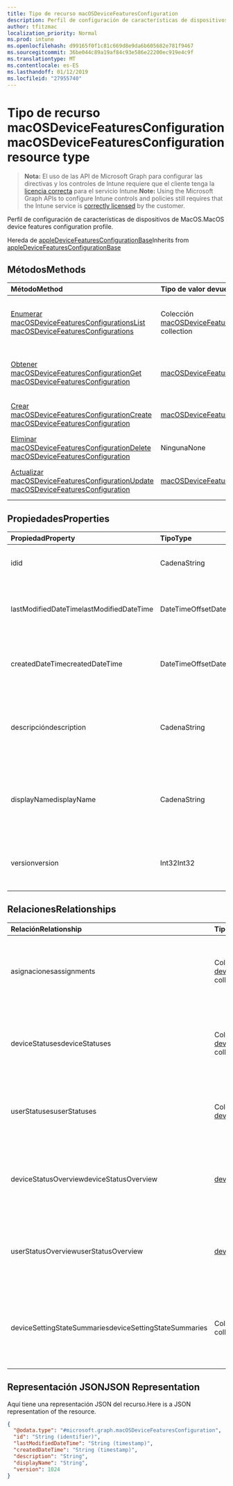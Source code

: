 ```yaml
---
title: Tipo de recurso macOSDeviceFeaturesConfiguration
description: Perfil de configuración de características de dispositivos de MacOS.
author: tfitzmac
localization_priority: Normal
ms.prod: intune
ms.openlocfilehash: d99165f0f1c81c669d8e9da6b605682e781f9467
ms.sourcegitcommit: 36be044c89a19af84c93e586e22200ec919e4c9f
ms.translationtype: MT
ms.contentlocale: es-ES
ms.lasthandoff: 01/12/2019
ms.locfileid: "27955740"
---
```

# <a name="macosdevicefeaturesconfiguration-resource-type"></a><span data-ttu-id="6ad43-103">Tipo de recurso macOSDeviceFeaturesConfiguration</span><span class="sxs-lookup"><span data-stu-id="6ad43-103">macOSDeviceFeaturesConfiguration resource type</span></span>

> <span data-ttu-id="6ad43-104">**Nota:** El uso de las API de Microsoft Graph para configurar las directivas y los controles de Intune requiere que el cliente tenga la [licencia correcta](https://go.microsoft.com/fwlink/?linkid=839381) para el servicio Intune.</span><span class="sxs-lookup"><span data-stu-id="6ad43-104">**Note:** Using the Microsoft Graph APIs to configure Intune controls and policies still requires that the Intune service is [correctly licensed](https://go.microsoft.com/fwlink/?linkid=839381) by the customer.</span></span>

<span data-ttu-id="6ad43-105">Perfil de configuración de características de dispositivos de MacOS.</span><span class="sxs-lookup"><span data-stu-id="6ad43-105">MacOS device features configuration profile.</span></span>

<span data-ttu-id="6ad43-106">Hereda de [appleDeviceFeaturesConfigurationBase](../resources/intune-deviceconfig-appledevicefeaturesconfigurationbase.md)</span><span class="sxs-lookup"><span data-stu-id="6ad43-106">Inherits from [appleDeviceFeaturesConfigurationBase](../resources/intune-deviceconfig-appledevicefeaturesconfigurationbase.md)</span></span>

## <a name="methods"></a><span data-ttu-id="6ad43-107">Métodos</span><span class="sxs-lookup"><span data-stu-id="6ad43-107">Methods</span></span>
|<span data-ttu-id="6ad43-108">Método</span><span class="sxs-lookup"><span data-stu-id="6ad43-108">Method</span></span>|<span data-ttu-id="6ad43-109">Tipo de valor devuelto</span><span class="sxs-lookup"><span data-stu-id="6ad43-109">Return Type</span></span>|<span data-ttu-id="6ad43-110">Descripción</span><span class="sxs-lookup"><span data-stu-id="6ad43-110">Description</span></span>|
|:---|:---|:---|
|[<span data-ttu-id="6ad43-111">Enumerar macOSDeviceFeaturesConfigurations</span><span class="sxs-lookup"><span data-stu-id="6ad43-111">List macOSDeviceFeaturesConfigurations</span></span>](../api/intune-deviceconfig-macosdevicefeaturesconfiguration-list.md)|<span data-ttu-id="6ad43-112">Colección [macOSDeviceFeaturesConfiguration](../resources/intune-deviceconfig-macosdevicefeaturesconfiguration.md)</span><span class="sxs-lookup"><span data-stu-id="6ad43-112">[macOSDeviceFeaturesConfiguration](../resources/intune-deviceconfig-macosdevicefeaturesconfiguration.md) collection</span></span>|<span data-ttu-id="6ad43-113">Enumere las propiedades y las relaciones de los objetos [macOSDeviceFeaturesConfiguration](../resources/intune-deviceconfig-macosdevicefeaturesconfiguration.md).</span><span class="sxs-lookup"><span data-stu-id="6ad43-113">List properties and relationships of the [macOSDeviceFeaturesConfiguration](../resources/intune-deviceconfig-macosdevicefeaturesconfiguration.md) objects.</span></span>|
|[<span data-ttu-id="6ad43-114">Obtener macOSDeviceFeaturesConfiguration</span><span class="sxs-lookup"><span data-stu-id="6ad43-114">Get macOSDeviceFeaturesConfiguration</span></span>](../api/intune-deviceconfig-macosdevicefeaturesconfiguration-get.md)|[<span data-ttu-id="6ad43-115">macOSDeviceFeaturesConfiguration</span><span class="sxs-lookup"><span data-stu-id="6ad43-115">macOSDeviceFeaturesConfiguration</span></span>](../resources/intune-deviceconfig-macosdevicefeaturesconfiguration.md)|<span data-ttu-id="6ad43-116">Lea las propiedades y las relaciones del objeto [macOSDeviceFeaturesConfiguration](../resources/intune-deviceconfig-macosdevicefeaturesconfiguration.md).</span><span class="sxs-lookup"><span data-stu-id="6ad43-116">Read properties and relationships of the [macOSDeviceFeaturesConfiguration](../resources/intune-deviceconfig-macosdevicefeaturesconfiguration.md) object.</span></span>|
|[<span data-ttu-id="6ad43-117">Crear macOSDeviceFeaturesConfiguration</span><span class="sxs-lookup"><span data-stu-id="6ad43-117">Create macOSDeviceFeaturesConfiguration</span></span>](../api/intune-deviceconfig-macosdevicefeaturesconfiguration-create.md)|[<span data-ttu-id="6ad43-118">macOSDeviceFeaturesConfiguration</span><span class="sxs-lookup"><span data-stu-id="6ad43-118">macOSDeviceFeaturesConfiguration</span></span>](../resources/intune-deviceconfig-macosdevicefeaturesconfiguration.md)|<span data-ttu-id="6ad43-119">Cree un objeto [macOSDeviceFeaturesConfiguration](../resources/intune-deviceconfig-macosdevicefeaturesconfiguration.md).</span><span class="sxs-lookup"><span data-stu-id="6ad43-119">Create a new [macOSDeviceFeaturesConfiguration](../resources/intune-deviceconfig-macosdevicefeaturesconfiguration.md) object.</span></span>|
|[<span data-ttu-id="6ad43-120">Eliminar macOSDeviceFeaturesConfiguration</span><span class="sxs-lookup"><span data-stu-id="6ad43-120">Delete macOSDeviceFeaturesConfiguration</span></span>](../api/intune-deviceconfig-macosdevicefeaturesconfiguration-delete.md)|<span data-ttu-id="6ad43-121">Ninguna</span><span class="sxs-lookup"><span data-stu-id="6ad43-121">None</span></span>|<span data-ttu-id="6ad43-122">Elimina un [macOSDeviceFeaturesConfiguration](../resources/intune-deviceconfig-macosdevicefeaturesconfiguration.md).</span><span class="sxs-lookup"><span data-stu-id="6ad43-122">Deletes a [macOSDeviceFeaturesConfiguration](../resources/intune-deviceconfig-macosdevicefeaturesconfiguration.md).</span></span>|
|[<span data-ttu-id="6ad43-123">Actualizar macOSDeviceFeaturesConfiguration</span><span class="sxs-lookup"><span data-stu-id="6ad43-123">Update macOSDeviceFeaturesConfiguration</span></span>](../api/intune-deviceconfig-macosdevicefeaturesconfiguration-update.md)|[<span data-ttu-id="6ad43-124">macOSDeviceFeaturesConfiguration</span><span class="sxs-lookup"><span data-stu-id="6ad43-124">macOSDeviceFeaturesConfiguration</span></span>](../resources/intune-deviceconfig-macosdevicefeaturesconfiguration.md)|<span data-ttu-id="6ad43-125">Actualice las propiedades de un objeto [macOSDeviceFeaturesConfiguration](../resources/intune-deviceconfig-macosdevicefeaturesconfiguration.md).</span><span class="sxs-lookup"><span data-stu-id="6ad43-125">Update the properties of a [macOSDeviceFeaturesConfiguration](../resources/intune-deviceconfig-macosdevicefeaturesconfiguration.md) object.</span></span>|

## <a name="properties"></a><span data-ttu-id="6ad43-126">Propiedades</span><span class="sxs-lookup"><span data-stu-id="6ad43-126">Properties</span></span>
|<span data-ttu-id="6ad43-127">Propiedad</span><span class="sxs-lookup"><span data-stu-id="6ad43-127">Property</span></span>|<span data-ttu-id="6ad43-128">Tipo</span><span class="sxs-lookup"><span data-stu-id="6ad43-128">Type</span></span>|<span data-ttu-id="6ad43-129">Descripción</span><span class="sxs-lookup"><span data-stu-id="6ad43-129">Description</span></span>|
|:---|:---|:---|
|<span data-ttu-id="6ad43-130">id</span><span class="sxs-lookup"><span data-stu-id="6ad43-130">id</span></span>|<span data-ttu-id="6ad43-131">Cadena</span><span class="sxs-lookup"><span data-stu-id="6ad43-131">String</span></span>|<span data-ttu-id="6ad43-132">Clave de la entidad.</span><span class="sxs-lookup"><span data-stu-id="6ad43-132">Key of the entity.</span></span> <span data-ttu-id="6ad43-133">Heredado de [deviceConfiguration](../resources/intune-deviceconfig-deviceconfiguration.md)</span><span class="sxs-lookup"><span data-stu-id="6ad43-133">Inherited from [deviceConfiguration](../resources/intune-deviceconfig-deviceconfiguration.md)</span></span>|
|<span data-ttu-id="6ad43-134">lastModifiedDateTime</span><span class="sxs-lookup"><span data-stu-id="6ad43-134">lastModifiedDateTime</span></span>|<span data-ttu-id="6ad43-135">DateTimeOffset</span><span class="sxs-lookup"><span data-stu-id="6ad43-135">DateTimeOffset</span></span>|<span data-ttu-id="6ad43-136">Fecha y hora en la que se modificó el objeto por última vez.</span><span class="sxs-lookup"><span data-stu-id="6ad43-136">DateTime the object was last modified.</span></span> <span data-ttu-id="6ad43-137">Heredado de [deviceConfiguration](../resources/intune-deviceconfig-deviceconfiguration.md)</span><span class="sxs-lookup"><span data-stu-id="6ad43-137">Inherited from [deviceConfiguration](../resources/intune-deviceconfig-deviceconfiguration.md)</span></span>|
|<span data-ttu-id="6ad43-138">createdDateTime</span><span class="sxs-lookup"><span data-stu-id="6ad43-138">createdDateTime</span></span>|<span data-ttu-id="6ad43-139">DateTimeOffset</span><span class="sxs-lookup"><span data-stu-id="6ad43-139">DateTimeOffset</span></span>|<span data-ttu-id="6ad43-140">Fecha y hora en la que se creó el objeto.</span><span class="sxs-lookup"><span data-stu-id="6ad43-140">DateTime the object was created.</span></span> <span data-ttu-id="6ad43-141">Heredado de [deviceConfiguration](../resources/intune-deviceconfig-deviceconfiguration.md)</span><span class="sxs-lookup"><span data-stu-id="6ad43-141">Inherited from [deviceConfiguration](../resources/intune-deviceconfig-deviceconfiguration.md)</span></span>|
|<span data-ttu-id="6ad43-142">descripción</span><span class="sxs-lookup"><span data-stu-id="6ad43-142">description</span></span>|<span data-ttu-id="6ad43-143">Cadena</span><span class="sxs-lookup"><span data-stu-id="6ad43-143">String</span></span>|<span data-ttu-id="6ad43-144">Descripción proporcionada por el administrador de la configuración del dispositivo.</span><span class="sxs-lookup"><span data-stu-id="6ad43-144">Admin provided description of the Device Configuration.</span></span> <span data-ttu-id="6ad43-145">Heredado de [deviceConfiguration](../resources/intune-deviceconfig-deviceconfiguration.md)</span><span class="sxs-lookup"><span data-stu-id="6ad43-145">Inherited from [deviceConfiguration](../resources/intune-deviceconfig-deviceconfiguration.md)</span></span>|
|<span data-ttu-id="6ad43-146">displayName</span><span class="sxs-lookup"><span data-stu-id="6ad43-146">displayName</span></span>|<span data-ttu-id="6ad43-147">Cadena</span><span class="sxs-lookup"><span data-stu-id="6ad43-147">String</span></span>|<span data-ttu-id="6ad43-148">Nombre proporcionado por el administrador de la configuración del dispositivo.</span><span class="sxs-lookup"><span data-stu-id="6ad43-148">Admin provided name of the device configuration.</span></span> <span data-ttu-id="6ad43-149">Heredado de [deviceConfiguration](../resources/intune-deviceconfig-deviceconfiguration.md)</span><span class="sxs-lookup"><span data-stu-id="6ad43-149">Inherited from [deviceConfiguration](../resources/intune-deviceconfig-deviceconfiguration.md)</span></span>|
|<span data-ttu-id="6ad43-150">version</span><span class="sxs-lookup"><span data-stu-id="6ad43-150">version</span></span>|<span data-ttu-id="6ad43-151">Int32</span><span class="sxs-lookup"><span data-stu-id="6ad43-151">Int32</span></span>|<span data-ttu-id="6ad43-152">Versión de la configuración del dispositivo.</span><span class="sxs-lookup"><span data-stu-id="6ad43-152">Version of the device configuration.</span></span> <span data-ttu-id="6ad43-153">Heredado de [deviceConfiguration](../resources/intune-deviceconfig-deviceconfiguration.md)</span><span class="sxs-lookup"><span data-stu-id="6ad43-153">Inherited from [deviceConfiguration](../resources/intune-deviceconfig-deviceconfiguration.md)</span></span>|

## <a name="relationships"></a><span data-ttu-id="6ad43-154">Relaciones</span><span class="sxs-lookup"><span data-stu-id="6ad43-154">Relationships</span></span>
|<span data-ttu-id="6ad43-155">Relación</span><span class="sxs-lookup"><span data-stu-id="6ad43-155">Relationship</span></span>|<span data-ttu-id="6ad43-156">Tipo</span><span class="sxs-lookup"><span data-stu-id="6ad43-156">Type</span></span>|<span data-ttu-id="6ad43-157">Descripción</span><span class="sxs-lookup"><span data-stu-id="6ad43-157">Description</span></span>|
|:---|:---|:---|
|<span data-ttu-id="6ad43-158">asignaciones</span><span class="sxs-lookup"><span data-stu-id="6ad43-158">assignments</span></span>|<span data-ttu-id="6ad43-159">Colección [deviceConfigurationAssignment](../resources/intune-deviceconfig-deviceconfigurationassignment.md)</span><span class="sxs-lookup"><span data-stu-id="6ad43-159">[deviceConfigurationAssignment](../resources/intune-deviceconfig-deviceconfigurationassignment.md) collection</span></span>|<span data-ttu-id="6ad43-160">La lista de tareas para el perfil de configuración del dispositivo.</span><span class="sxs-lookup"><span data-stu-id="6ad43-160">The list of assignments for the device configuration profile.</span></span> <span data-ttu-id="6ad43-161">Heredado de [deviceConfiguration](../resources/intune-deviceconfig-deviceconfiguration.md)</span><span class="sxs-lookup"><span data-stu-id="6ad43-161">Inherited from [deviceConfiguration](../resources/intune-deviceconfig-deviceconfiguration.md)</span></span>|
|<span data-ttu-id="6ad43-162">deviceStatuses</span><span class="sxs-lookup"><span data-stu-id="6ad43-162">deviceStatuses</span></span>|<span data-ttu-id="6ad43-163">Colección [deviceConfigurationDeviceStatus](../resources/intune-deviceconfig-deviceconfigurationdevicestatus.md)</span><span class="sxs-lookup"><span data-stu-id="6ad43-163">[deviceConfigurationDeviceStatus](../resources/intune-deviceconfig-deviceconfigurationdevicestatus.md) collection</span></span>|<span data-ttu-id="6ad43-164">Estado de instalación de configuración del dispositivo por dispositivo.</span><span class="sxs-lookup"><span data-stu-id="6ad43-164">Device configuration installation status by device.</span></span> <span data-ttu-id="6ad43-165">Heredado de [deviceConfiguration](../resources/intune-deviceconfig-deviceconfiguration.md)</span><span class="sxs-lookup"><span data-stu-id="6ad43-165">Inherited from [deviceConfiguration](../resources/intune-deviceconfig-deviceconfiguration.md)</span></span>|
|<span data-ttu-id="6ad43-166">userStatuses</span><span class="sxs-lookup"><span data-stu-id="6ad43-166">userStatuses</span></span>|<span data-ttu-id="6ad43-167">Colección [deviceConfigurationUserStatus](../resources/intune-deviceconfig-deviceconfigurationuserstatus.md)</span><span class="sxs-lookup"><span data-stu-id="6ad43-167">[deviceConfigurationUserStatus](../resources/intune-deviceconfig-deviceconfigurationuserstatus.md) collection</span></span>|<span data-ttu-id="6ad43-168">Estado de instalación de configuración de dispositivo por usuario.</span><span class="sxs-lookup"><span data-stu-id="6ad43-168">Device configuration installation status by user.</span></span> <span data-ttu-id="6ad43-169">Heredado de [deviceConfiguration](../resources/intune-deviceconfig-deviceconfiguration.md)</span><span class="sxs-lookup"><span data-stu-id="6ad43-169">Inherited from [deviceConfiguration](../resources/intune-deviceconfig-deviceconfiguration.md)</span></span>|
|<span data-ttu-id="6ad43-170">deviceStatusOverview</span><span class="sxs-lookup"><span data-stu-id="6ad43-170">deviceStatusOverview</span></span>|[<span data-ttu-id="6ad43-171">deviceConfigurationDeviceOverview</span><span class="sxs-lookup"><span data-stu-id="6ad43-171">deviceConfigurationDeviceOverview</span></span>](../resources/intune-deviceconfig-deviceconfigurationdeviceoverview.md)|<span data-ttu-id="6ad43-172">Información general sobre el estado de dispositivos de la configuración de dispositivo. Heredado de [deviceConfiguration](../resources/intune-deviceconfig-deviceconfiguration.md)</span><span class="sxs-lookup"><span data-stu-id="6ad43-172">Device Configuration devices status overview Inherited from [deviceConfiguration](../resources/intune-deviceconfig-deviceconfiguration.md)</span></span>|
|<span data-ttu-id="6ad43-173">userStatusOverview</span><span class="sxs-lookup"><span data-stu-id="6ad43-173">userStatusOverview</span></span>|[<span data-ttu-id="6ad43-174">deviceConfigurationUserOverview</span><span class="sxs-lookup"><span data-stu-id="6ad43-174">deviceConfigurationUserOverview</span></span>](../resources/intune-deviceconfig-deviceconfigurationuseroverview.md)|<span data-ttu-id="6ad43-175">Información general sobre el estado de usuarios de la configuración de dispositivo. Heredado de [deviceConfiguration](../resources/intune-deviceconfig-deviceconfiguration.md)</span><span class="sxs-lookup"><span data-stu-id="6ad43-175">Device Configuration users status overview Inherited from [deviceConfiguration](../resources/intune-deviceconfig-deviceconfiguration.md)</span></span>|
|<span data-ttu-id="6ad43-176">deviceSettingStateSummaries</span><span class="sxs-lookup"><span data-stu-id="6ad43-176">deviceSettingStateSummaries</span></span>|<span data-ttu-id="6ad43-177">Colección [settingStateDeviceSummary](../resources/intune-deviceconfig-settingstatedevicesummary.md)</span><span class="sxs-lookup"><span data-stu-id="6ad43-177">[settingStateDeviceSummary](../resources/intune-deviceconfig-settingstatedevicesummary.md) collection</span></span>|<span data-ttu-id="6ad43-178">Resumen de dispositivo sobre el estado de configuración de la configuración de dispositivo. Heredado de [deviceConfiguration](../resources/intune-deviceconfig-deviceconfiguration.md)</span><span class="sxs-lookup"><span data-stu-id="6ad43-178">Device Configuration Setting State Device Summary Inherited from [deviceConfiguration](../resources/intune-deviceconfig-deviceconfiguration.md)</span></span>|

## <a name="json-representation"></a><span data-ttu-id="6ad43-179">Representación JSON</span><span class="sxs-lookup"><span data-stu-id="6ad43-179">JSON Representation</span></span>
<span data-ttu-id="6ad43-180">Aquí tiene una representación JSON del recurso.</span><span class="sxs-lookup"><span data-stu-id="6ad43-180">Here is a JSON representation of the resource.</span></span>
<!-- {
  "blockType": "resource",
  "keyProperty": "id",
  "@odata.type": "microsoft.graph.macOSDeviceFeaturesConfiguration"
}
-->
``` json
{
  "@odata.type": "#microsoft.graph.macOSDeviceFeaturesConfiguration",
  "id": "String (identifier)",
  "lastModifiedDateTime": "String (timestamp)",
  "createdDateTime": "String (timestamp)",
  "description": "String",
  "displayName": "String",
  "version": 1024
}
```



